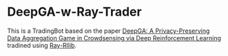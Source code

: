 # DeepGA-w-Ray-Trader
This is a TradingBot based on the paper [DeepGA: A Privacy-Preserving Data Aggregation Game in Crowdsensing via Deep Reinforcement Learning](https://ieeexplore.ieee.org/document/8920035) tradined using [Ray-Rllib](https://github.com/ray-project/ray).


